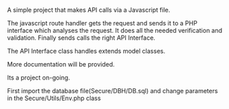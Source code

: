 A simple project that makes API calls via a Javascript file.

The javascript route handler gets the request and sends it to a PHP 
interface which analyses the request. It does all the needed verification
and validation. Finally sends calls the right API Interface.

The API Interface class handles extends model classes.

More documentation will be provided. 

Its a project on-going. 

First import the database file(Secure/DBH/DB.sql)
 and change parameters in the Secure/Utils/Env.php class

